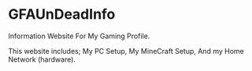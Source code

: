 # GFAUnDeadInfo
Information Website For My Gaming Profile.

This website includes; My PC Setup, My MineCraft Setup, And my Home Network (hardware).
